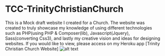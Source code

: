 # TCC-TrinityChristianChurch
This is a Mock draft website I created for a Church. The website was created to truly showcase my knowledge of using different technologies such as PHP(using PHP &amp; Composer(lib), Javascript(Jquery), Sass(converting Css3), and lastly my creative vision and ideas for designing websites.  If you would like to view, please access on my Heroku app
[Trinity Christian Church Website]
![alt text](https://s3.us-east-2.amazonaws.com/tcc-data/trinitypic.PNG)
